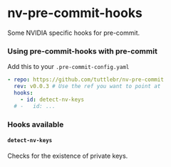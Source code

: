# nv-pre-commit-hooks

Some NVIDIA specific hooks for pre-commit.

### Using pre-commit-hooks with pre-commit

Add this to your `.pre-commit-config.yaml`

```yaml
- repo: https://github.com/tuttlebr/nv-pre-commit
  rev: v0.0.3 # Use the ref you want to point at
  hooks:
    - id: detect-nv-keys
  # -   id: ...
```

### Hooks available

#### `detect-nv-keys`

Checks for the existence of private keys.
